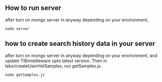 ## How to run server
after turn on mongo server in anyway depending on your environment,
```
node server
```

## how to create search history data in your server
after turn on mongo server in anyway depending on your environment,
and update TIBmiddleware upto latest version.
Then in labs/createUserHstSamples, run getSamples.js.
```
node getSamples.js
```
